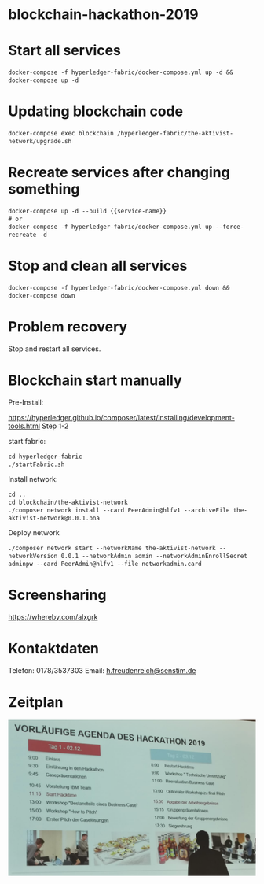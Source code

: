 # blockchain-hackathon-2019

# Start all services

```
docker-compose -f hyperledger-fabric/docker-compose.yml up -d && docker-compose up -d
```

# Updating blockchain code

```
docker-compose exec blockchain /hyperledger-fabric/the-aktivist-network/upgrade.sh
```

# Recreate services after changing something

```
docker-compose up -d --build {{service-name}}
# or
docker-compose -f hyperledger-fabric/docker-compose.yml up --force-recreate -d
```

# Stop and clean all services

```
docker-compose -f hyperledger-fabric/docker-compose.yml down && docker-compose down
```

# Problem recovery

Stop and restart all services.



# Blockchain start manually

Pre-Install:

https://hyperledger.github.io/composer/latest/installing/development-tools.html
Step 1-2

start fabric:

```
cd hyperledger-fabric
./startFabric.sh

```

Install network:

```
cd ..
cd blockchain/the-aktivist-network
./composer network install --card PeerAdmin@hlfv1 --archiveFile the-aktivist-network@0.0.1.bna
```

Deploy network
```
./composer network start --networkName the-aktivist-network --networkVersion 0.0.1 --networkAdmin admin --networkAdminEnrollSecret adminpw --card PeerAdmin@hlfv1 --file networkadmin.card
```


# Screensharing
https://whereby.com/alxgrk

# Kontaktdaten

Telefon: 0178/3537303
Email: h.freudenreich@senstim.de

# Zeitplan
![alt text](https://github.com/alxgrk/blockchain-hackathon-2019/blob/master/Screenshot%202019-12-02%20at%2012.26.47.png)
